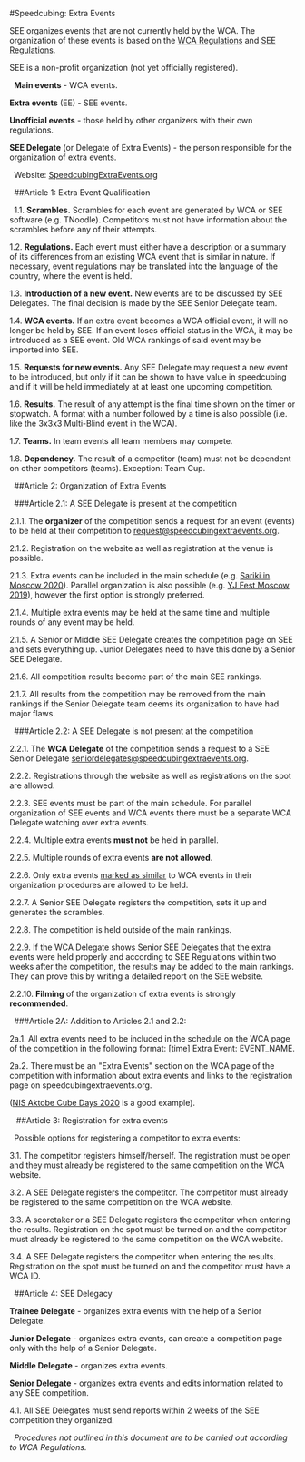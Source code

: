 #Speedcubing: Extra Events

SEE organizes events that are not currently held by the WCA. The organization of these events is based on the [WCA Regulations](https://www.worldcubeassociation.org/regulations/) and [SEE Regulations](https://speedcubingextraevents.org/Regulations).

SEE is a non-profit organization (not yet officially registered).

 
**Main events** - WCA events.

**Extra events** (EE) - SEE events.

**Unofficial events** - those held by other organizers with their own regulations.

**SEE Delegate** (or Delegate of Extra Events) - the person responsible for the organization of extra events.

 
Website: [SpeedcubingExtraEvents.org](https://SpeedcubingExtraEvents.org)

 
##Article 1: Extra Event Qualification

 
1.1. **Scrambles.** Scrambles for each event are generated by WCA or SEE software (e.g. TNoodle). Competitors must not have information about the scrambles before any of their attempts.

1.2. **Regulations.** Each event must either have a description or a summary of its differences from an existing WCA event that is similar in nature. If necessary, event regulations may be translated into the language of the country, where the event is held.

1.3. **Introduction of a new event.** New events are to be discussed by SEE Delegates. The final decision is made by the SEE Senior Delegate team.

1.4. **WCA events.** If an extra event becomes a WCA official event, it will no longer be held by SEE. If an event loses official status in the WCA, it may be introduced as a SEE event. Old WCA rankings of said event may be imported into SEE.

1.5. **Requests for new events.** Any SEE Delegate may request a new event to be introduced, but only if it can be shown to have value in speedcubing and if it will be held immediately at at least one upcoming competition.

1.6. **Results.** The result of any attempt is the final time shown on the timer or stopwatch. A format with a number followed by a time is also possible (i.e. like the 3x3x3 Multi-Blind event in the WCA).

1.7. **Teams.** In team events all team members may compete.

1.8. **Dependency.** The result of a competitor (team) must not be dependent on other competitors (teams). Exception: Team Cup.

 
##Article 2: Organization of Extra Events

 
###Article 2.1: A SEE Delegate is present at the competition

2.1.1. The **organizer** of the competition sends a request for an event (events) to be held at their competition to <request@speedcubingextraevents.org>.

2.1.2. Registration on the website as well as registration at the venue is possible.

2.1.3. Extra events can be included in the main schedule (e.g. [Sariki in Moscow 2020](https://www.worldcubeassociation.org/competitions/SarikiInMoscow2020#competition-schedule)). Parallel organization is also possible (e.g. [YJ Fest Moscow 2019](https://www.worldcubeassociation.org/competitions/YJFestMoscow2019#competition-schedule)), however the first option is strongly preferred.

2.1.4. Multiple extra events may be held at the same time and multiple rounds of any event may be held.

2.1.5. A Senior or Middle SEE Delegate creates the competition page on SEE and sets everything up. Junior Delegates need to have this done by a Senior SEE Delegate.

2.1.6. All competition results become part of the main SEE rankings.

2.1.7. All results from the competition may be removed from the main rankings if the Senior Delegate team deems its organization to have had major flaws.

 
###Article 2.2: A SEE Delegate is not present at the competition

2.2.1. The **WCA Delegate** of the competition sends a request to a SEE Senior Delegate <seniordelegates@speedcubingextraevents.org>.

2.2.2. Registrations through the website as well as registrations on the spot are allowed.

2.2.3. SEE events must be part of the main schedule. For parallel organization of SEE events and WCA events there must be a separate WCA Delegate watching over extra events.

2.2.4. Multiple extra events **must not** be held in parallel.

2.2.5. Multiple rounds of extra events **are not allowed**.

2.2.6. Only extra events [marked as similar](https://speedcubingextraevents.org/Events/Simple) to WCA events in their organization procedures are allowed to be held.

2.2.7. A Senior SEE Delegate registers the competition, sets it up and generates the scrambles.

2.2.8. The competition is held outside of the main rankings.

2.2.9. If the WCA Delegate shows Senior SEE Delegates that the extra events were held properly and according to SEE Regulations within two weeks after the competition, the results may be added to the main rankings. They can prove this by writing a detailed report on the SEE website.

2.2.10. **Filming** of the organization of extra events is strongly **recommended**.

 
###Article 2A: Addition to Articles 2.1 and 2.2:

2a.1. All extra events need to be included in the schedule on the WCA page of the competition in the following format: [time] Extra Event: EVENT_NAME.

2a.2. There must be an "Extra Events" section on the WCA page of the competition with information about extra events and links to the registration page on speedcubingextraevents.org.

([NIS Aktobe Cube Days 2020](https://www.worldcubeassociation.org/competitions/NISAktobeCubeDays2020#13239-extra-events) is a good example).

  
##Article 3: Registration for extra events

 
Possible options for registering a competitor to extra events:

3.1. The competitor registers himself/herself. The registration must be open and they must already be registered to the same competition on the WCA website.

3.2. A SEE Delegate registers the competitor. The competitor must already be registered to the same competition on the WCA website.

3.3. A scoretaker or a SEE Delegate registers the competitor when entering the results. Registration on the spot must be turned on and the competitor must already be registered to the same competition on the WCA website.

3.4. A SEE Delegate registers the competitor when entering the results. Registration on the spot must be turned on and the competitor must have a WCA ID.

 
##Article 4: SEE Delegacy

**Trainee Delegate** - organizes extra events with the help of a Senior Delegate.

**Junior Delegate** - organizes extra events, can create a competition page only with the help of a Senior Delegate.

**Middle Delegate** - organizes extra events.

**Senior Delegate** - organizes extra events and edits information related to any SEE competition.

4.1. All SEE Delegates must send reports within 2 weeks of the SEE competition they organized.

 
*Procedures not outlined in this document are to be carried out according to WCA Regulations.*
